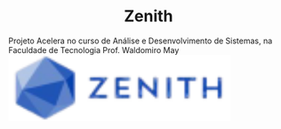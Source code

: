 <h1 align='center' font='stron'><b>Zenith</b></h1>
Projeto Acelera no curso de Análise e Desenvolvimento de Sistemas, na Faculdade de Tecnologia Prof. Waldomiro May
<br><img src='https://github.com/guilhermedonizetti/Zenith-Fatec/blob/main/Nuevo/img/logo.png' width="400" height="120">

